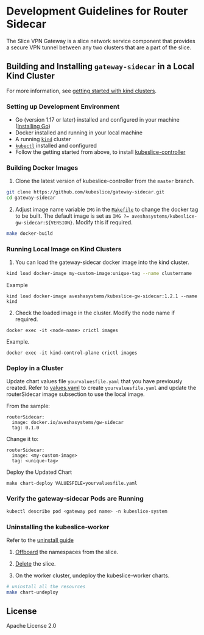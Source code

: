 # Development Guidelines for Router Sidecar

The Slice VPN Gateway is a slice network service component that provides a secure VPN tunnel between any two clusters that are a part of the slice.

## Building and Installing `gateway-sidecar` in a Local Kind Cluster
For more information, see [getting started with kind clusters](https://docs.avesha.io/documentation/open-source/0.2.0/getting-started-with-kind-clusters).

### Setting up Development Environment

* Go (version 1.17 or later) installed and configured in your machine ([Installing Go](https://go.dev/dl/))
* Docker installed and running in your local machine
* A running [`kind`](https://kind.sigs.k8s.io/)  cluster
* [`kubectl`](https://kubernetes.io/docs/tasks/tools/) installed and configured
* Follow the getting started from above, to install [kubeslice-controller](https://github.com/kubeslice/kubeslice-controller) 



### Building Docker Images

1. Clone the latest version of kubeslice-controller from  the `master` branch.

```bash
git clone https://github.com/kubeslice/gateway-sidecar.git
cd gateway-sidecar
```

2. Adjust image name variable `IMG` in the [`Makefile`](Makefile) to change the docker tag to be built.
   The default image is set as `IMG ?= aveshasystems/kubeslice-gw-sidecar:${VERSION}`. Modify this if required.

```bash
make docker-build
```
### Running Local Image on Kind Clusters

1. You can load the gateway-sidecar docker image into the kind cluster.

```bash
kind load docker-image my-custom-image:unique-tag --name clustername
```

Example

```console
kind load docker-image aveshasystems/kubeslice-gw-sidecar:1.2.1 --name kind
```

2. Check the loaded image in the cluster. Modify the node name if required.

```console
docker exec -it <node-name> crictl images
```

Example.

```console
docker exec -it kind-control-plane crictl images
```

### Deploy in a Cluster

Update chart values file `yourvaluesfile.yaml` that you have previously created.
Refer to [values.yaml](https://github.com/kubeslice/charts/blob/master/charts/kubeslice-worker/values.yaml) to create `yourvaluesfile.yaml` and update the routerSidecar image subsection to use the local image.

From the sample:

```
routerSidecar:
  image: docker.io/aveshasystems/gw-sidecar
  tag: 0.1.0
```

Change it to:

```
routerSidecar:
  image: <my-custom-image>
  tag: <unique-tag>
```

Deploy the Updated Chart

```console
make chart-deploy VALUESFILE=yourvaluesfile.yaml
```

### Verify the gateway-sidecar Pods are Running

```bash
kubectl describe pod <gateway pod name> -n kubeslice-system
```
### Uninstalling the kubeslice-worker

Refer to the [uninstall guide](https://docs.avesha.io/documentation/open-source/0.2.0/getting-started-with-kind-clusters)

1. [Offboard](https://docs.avesha.io/documentation/open-source/0.2.0/getting-started-with-cloud-clusters/uninstalling-kubeslice/offboarding-namespaces) the namespaces from the slice.

2. [Delete](https://docs.avesha.io/documentation/open-source/0.2.0/getting-started-with-cloud-clusters/uninstalling-kubeslice/deleting-the-slice) the slice.

3. On the worker cluster, undeploy the kubeslice-worker charts.

```bash
# uninstall all the resources
make chart-undeploy
```

## License

Apache License 2.0
